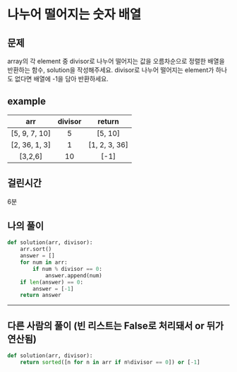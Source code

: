 # 나누어 떨어지는 숫자 배열
## 문제
array의 각 element 중 divisor로 나누어 떨어지는 값을 오름차순으로 정렬한 배열을 반환하는 함수, solution을 작성해주세요.
divisor로 나누어 떨어지는 element가 하나도 없다면 배열에 -1을 담아 반환하세요.
## example

|arr|divisor|return|
|:---:|:---:|:---:|
|[5, 9, 7, 10]| 5  | [5, 10]  |
|[2, 36, 1, 3]| 1| [1, 2, 3, 36]  |
| [3,2,6]|10|[-1]|
		
## 걸린시간
6분
## 나의 풀이
```python
def solution(arr, divisor):
    arr.sort()
    answer = []
    for num in arr:
        if num % divisor == 0:
            answer.append(num)
    if len(answer) == 0:
        answer = [-1]
    return answer
```
---
## 다른 사람의 풀이 (빈 리스트는 False로 처리돼서 or 뒤가 연산됨)
```python
def solution(arr, divisor): 
    return sorted([n for n in arr if n%divisor == 0]) or [-1]
```
